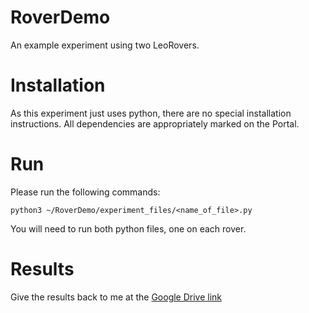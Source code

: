 # RoverDemo
An example experiment using two LeoRovers.

# Installation
As this experiment just uses python, there are no special installation
instructions. All dependencies are appropriately marked on the Portal.

# Run
Please run the following commands:
```
python3 ~/RoverDemo/experiment_files/<name_of_file>.py
```
You will need to run both python files, one on each rover.

# Results
Give the results back to me at the [Google Drive link](https://drive.google.com/drive/folders/1pXsovJPLHL8PzRPX4ePt2nEY3RIcRAa0?usp=sharing)
